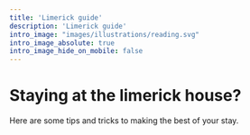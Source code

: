 ```yaml
---
title: 'Limerick guide'
description: 'Limerick guide'
intro_image: "images/illustrations/reading.svg"
intro_image_absolute: true
intro_image_hide_on_mobile: false
---
```


# Staying at the limerick house? 

Here are some tips and tricks to making the best of your stay.

